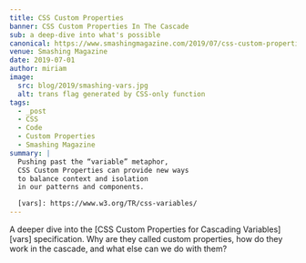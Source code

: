 ```yaml
---
title: CSS Custom Properties
banner: CSS Custom Properties In The Cascade
sub: a deep-dive into what's possible
canonical: https://www.smashingmagazine.com/2019/07/css-custom-properties-cascade/
venue: Smashing Magazine
date: 2019-07-01
author: miriam
image:
  src: blog/2019/smashing-vars.jpg
  alt: trans flag generated by CSS-only function
tags:
  - _post
  - CSS
  - Code
  - Custom Properties
  - Smashing Magazine
summary: |
  Pushing past the “variable” metaphor,
  CSS Custom Properties can provide new ways
  to balance context and isolation
  in our patterns and components.

  [vars]: https://www.w3.org/TR/css-variables/
---
```


A deeper dive into the
[CSS Custom Properties for Cascading Variables][vars] specification.
Why are they called custom properties,
how do they work in the cascade,
and what else can we do with them?
